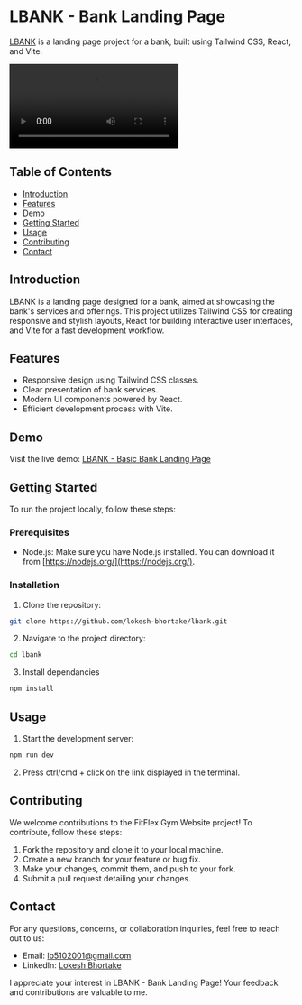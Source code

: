 # LBANK - Bank Landing Page

[LBANK](https://lbank.netlify.app/) is a landing page project for a bank, built using Tailwind CSS, React, and Vite.

<video controls>
  <source src="demo-lbank.mp4" type="video/mp4">
</video>

## Table of Contents
- [Introduction](#introduction)
- [Features](#features)
- [Demo](#demo)
- [Getting Started](#getting-started)
- [Usage](#usage)
- [Contributing](#contributing)
- [Contact](#contact)

## Introduction

LBANK is a landing page designed for a bank, aimed at showcasing the bank's services and offerings. This project utilizes Tailwind CSS for creating responsive and stylish layouts, React for building interactive user interfaces, and Vite for a fast development workflow.

## Features

- Responsive design using Tailwind CSS classes.
- Clear presentation of bank services.
- Modern UI components powered by React.
- Efficient development process with Vite.

## Demo

Visit the live demo: [LBANK - Basic Bank Landing Page](https://lbank.netlify.app/)

## Getting Started

To run the project locally, follow these steps:

### Prerequisites

- Node.js: Make sure you have Node.js installed. You can download it from [https://nodejs.org/](https://nodejs.org/).

### Installation

1. Clone the repository:

```bash
git clone https://github.com/lokesh-bhortake/lbank.git
```

2. Navigate to the project directory:
```bash
cd lbank
```

3. Install dependancies
```bash
npm install
```

## Usage

1. Start the development server:

```bash
npm run dev
```

2. Press ctrl/cmd + click on the link displayed in the terminal.

## Contributing

We welcome contributions to the FitFlex Gym Website project! To contribute, follow these steps:
1. Fork the repository and clone it to your local machine.
2. Create a new branch for your feature or bug fix.
3. Make your changes, commit them, and push to your fork.
4. Submit a pull request detailing your changes.


## Contact

For any questions, concerns, or collaboration inquiries, feel free to reach out to us:

- Email: lb5102001@gmail.com
- LinkedIn: [Lokesh Bhortake](https://www.linkedin.com/in/lokesh-bhortake/)

I appreciate your interest in LBANK - Bank Landing Page! Your feedback and contributions are valuable to me.
